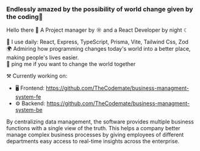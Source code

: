 ### Endlessly amazed by the possibility of world change given by the coding👋

Hello there 👋
A Project manager by ☼ and a React Developer by night ☾

🧰 I use daily: React, Express, TypeScript, Prisma, Vite, Tailwind Css, Zod  
🌍 Admiring how programming changes today's world into a better place, making people's lives easier.  
💬 ping me if you want to change the world together  

⚒️ Currently working on: 
 - 🖥️ Frontend: https://github.com/TheCodemate/business-managment-system-fe  
 - ⚙️ Backend: https://github.com/TheCodemate/business-managment-system-be
   
By centralizing data management, the software provides multiple business functions with a single view of the truth. This helps a company better manage complex business processes by giving employees of different departments easy access to real-time insights across the enterprise.
